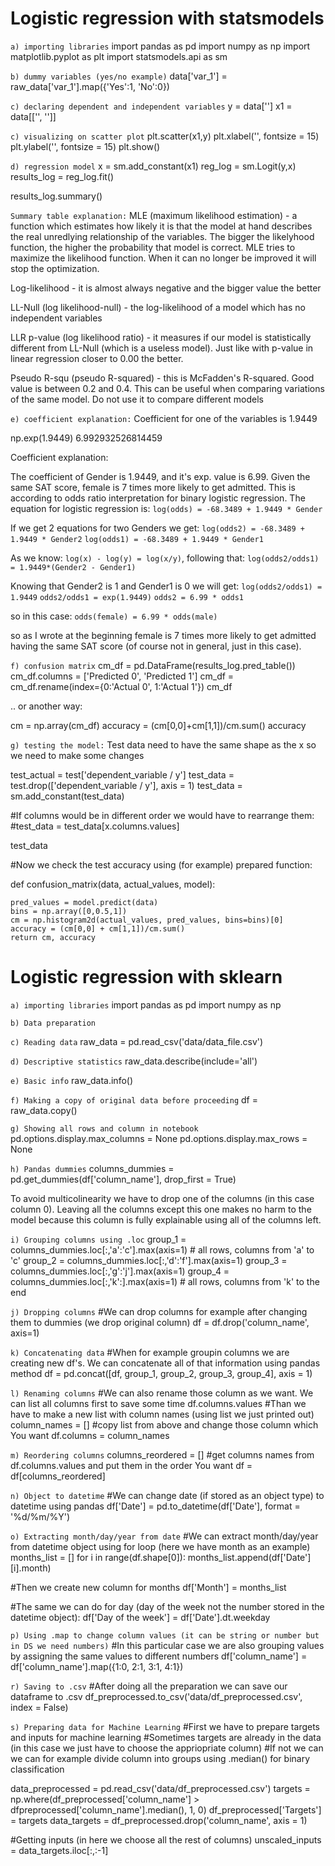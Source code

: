 # Logistic regression with statsmodels

`a) importing libraries`
import pandas as pd
import numpy as np
import matplotlib.pyplot as plt
import statsmodels.api as sm

`b) dummy variables (yes/no example)`
data['var_1'] = raw_data['var_1'].map({'Yes':1, 'No':0})

`c) declaring dependent and independent variables`
y = data['']
x1 = data[['', '']]

`c) visualizing on scatter plot`
plt.scatter(x1,y)
plt.xlabel('', fontsize = 15)
plt.ylabel('', fontsize = 15)
plt.show()

`d) regression model`
x = sm.add_constant(x1)
reg_log = sm.Logit(y,x)
results_log = reg_log.fit()

results_log.summary()

`Summary table explanation:`
MLE (maximum likelihood estimation) - a function which estimates how likely it is that the model at hand describes the real unredlying relationship of the variables. The bigger the likelyhood function, the higher the probability that model is correct.
MLE tries to maximize the likelihood function. When it can no longer be improved it will stop the optimization.

Log-likelihood - it is almost always negative and the bigger value the better 

LL-Null (log likelihood-null) - the log-likelihood of a model which has no independent variables

LLR p-value (log likelihood ratio) - it measures if our model is statistically different from LL-Null (which is a useless model). Just like with p-value in linear regression closer to 0.00 the better. 

Pseudo R-squ (pseudo R-squared) - this is McFadden's R-squared. Good value is between 0.2 and 0.4. This can be useful when comparing variations of the same model. Do not use it to compare different models

`e) coefficient explanation:`
Coefficient for one of the variables is 1.9449

np.exp(1.9449) 
6.992932526814459

Coefficient explanation:

The coefficient of Gender is 1.9449, and it's exp. value is 6.99. Given the same SAT score, female is 7 times more likely to get admitted.
This is according to odds ratio interpretation for binary logistic regression.
The equation for logistic regression is:
`log(odds) = -68.3489 + 1.9449 * Gender`

If we get 2 equations for two Genders we get:
`log(odds2) = -68.3489 + 1.9449 * Gender2`
`log(odds1) = -68.3489 + 1.9449 * Gender1`

As we know: `log(x) - log(y) = log(x/y)`, following that:
`log(odds2/odds1) = 1.9449*(Gender2 - Gender1)`

Knowing that Gender2 is 1 and Gender1 is 0 we will get:
`log(odds2/odds1) = 1.9449`
`odds2/odds1 = exp(1.9449)`
`odds2 = 6.99 * odds1`

so in this case:
`odds(female) = 6.99 * odds(male)`

so as I wrote at the beginning female is 7 times more likely to get admitted having the same SAT score (of course not in general, just in this case).

`f) confusion matrix`
cm_df = pd.DataFrame(results_log.pred_table())
cm_df.columns = ['Predicted 0', 'Predicted 1']
cm_df = cm_df.rename(index={0:'Actual 0', 1:'Actual 1'})
cm_df

.. or another way:

cm = np.array(cm_df)
accuracy = (cm[0,0]+cm[1,1])/cm.sum()
accuracy

`g) testing the model:`
Test data need to have the same shape as the x so we need to make some changes

test_actual = test['dependent_variable / y']
test_data = test.drop(['dependent_variable / y'], axis = 1)
test_data = sm.add_constant(test_data)

#If columns would be in different order we would have to rearrange them:
#test_data = test_data[x.columns.values]

test_data

#Now we check the test accuracy using (for example) prepared function:

def confusion_matrix(data, actual_values, model):
    
    pred_values = model.predict(data)
    bins = np.array([0,0.5,1])
    cm = np.histogram2d(actual_values, pred_values, bins=bins)[0]
    accuracy = (cm[0,0] + cm[1,1])/cm.sum()
    return cm, accuracy


# Logistic regression with sklearn

`a) importing libraries`
import pandas as pd
import numpy as np



`b) Data preparation`

`c) Reading data`
raw_data = pd.read_csv('data/data_file.csv')

`d) Descriptive statistics`
raw_data.describe(include='all')

`e) Basic info`
raw_data.info()

`f) Making a copy of original data before proceeding`
df = raw_data.copy()

`g) Showing all rows and column in notebook`
pd.options.display.max_columns = None
pd.options.display.max_rows = None

`h) Pandas dummies`
columns_dummies = pd.get_dummies(df['column_name'], drop_first = True)

To avoid multicolinearity we have to drop one of the columns (in this case column 0). 
Leaving all the columns except this one makes no harm to the model 
because this column is fully explainable using all of the columns left. 

`i) Grouping columns using .loc`
group_1 = columns_dummies.loc[:,'a':'c'].max(axis=1) # all rows, columns from 'a' to 'c'
group_2 = columns_dummies.loc[:,'d':'f'].max(axis=1)
group_3 = columns_dummies.loc[:,'g':'j'].max(axis=1)
group_4 = columns_dummies.loc[:,'k':].max(axis=1) # all rows, columns from 'k' to the end

`j) Dropping columns`
#We can drop columns for example after changing them to dummies (we drop original column)
df = df.drop('column_name', axis=1)

`k) Concatenating data`
#When for example groupin columns we are creating new df's. We can concatenate all of that information using pandas method
df = pd.concat([df, group_1, group_2, group_3, group_4], axis = 1)

`l) Renaming columns`
#We can also rename those column as we want. We can list all columns first to save some time 
df.columns.values
#Than we have to make a new list with column names (using list we just printed out)
column_names = []   #copy list from above and change those column which You want
df.columns = column_names

`m) Reordering columns`
columns_reordered = []   #get columns names from df.columns.values and put them in the order You want
df = df[columns_reordered]

`n) Object to datetime`
#We can change date (if stored as an object type) to datetime using pandas
df['Date'] = pd.to_datetime(df['Date'], format = '%d/%m/%Y')

`o) Extracting month/day/year from date`
#We can extract month/day/year from datetime object using for loop (here we have month as an example)
months_list = []
for i in range(df.shape[0]):
    months_list.append(df['Date'][i].month)

#Then we create new column for months
df['Month'] = months_list

#The same we can do for day (day of the week not the number stored in the datetime object):
df['Day of the week'] = df['Date'].dt.weekday

`p) Using .map to change column values (it can be string or number but in DS we need numbers)`
#In this particular case we are also grouping values by assigning the same values to different numbers
df['column_name'] = df['column_name'].map({1:0, 2:1, 3:1, 4:1})

`r) Saving to .csv`
#After doing all the preparation we can save our dataframe to .csv
df_preprocessed.to_csv('data/df_preprocessed.csv', index = False)

`s) Preparing data for Machine Learning`
#First we have to prepare targets and inputs for machine learning
#Sometimes targets are already in the data (in this case we just have to choose the appriopriate column)
#If not we can we can for example divide column into groups using .median() for binary classification

data_preprocessed = pd.read_csv('data/df_preprocessed.csv')
targets = np.where(df_preprocessed['column_name'] > 
                   dfpreprocessed['column_name'].median(), 1, 0)
df_preprocessed['Targets'] = targets
data_targets = df_preprocessed.drop('column_name', axis = 1)

#Getting inputs (in here we choose all the rest of columns)
unscaled_inputs = data_targets.iloc[:,:-1] 